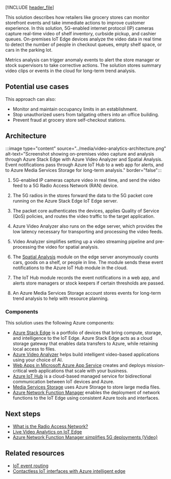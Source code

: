 [!INCLUDE [header_file](../../../includes/sol-idea-header.md)]

This solution describes how retailers like grocery stores can monitor storefront events and take immediate actions to improve customer experience. In this solution, 5G-enabled internet protocol (IP) cameras capture real-time video of shelf inventory, curbside pickup, and cashier queues. On-premises IoT Edge devices analyze the video data in real time to detect the number of people in checkout queues, empty shelf space, or cars in the parking lot.

Metrics analysis can trigger anomaly events to alert the store manager or stock supervisors to take corrective actions. The solution stores summary video clips or events in the cloud for long-term trend analysis.

## Potential use cases

This approach can also:

- Monitor and maintain occupancy limits in an establishment.
- Stop unauthorized users from tailgating others into an office building.
- Prevent fraud at grocery store self-checkout stations.

## Architecture

:::image type="content" source="../media/video-analytics-architecture.png" alt-text="Screenshot showing on-premises video capture and analysis through Azure Stack Edge with Azure Video Analyzer and Spatial Analysis. Event notifications pass through Azure IoT Hub to a web app for alerts, and to Azure Media Services Storage for long-term analysis." border="false":::

1. 5G-enabled IP cameras capture video in real time, and send the video feed to a 5G Radio Access Network (RAN) device.
   
1. The 5G radios in the stores forward the data to the 5G packet core running on the Azure Stack Edge IoT Edge server.
   
1. The packet core authenticates the devices, applies Quality of Service (QoS) policies, and routes the video traffic to the target application.
   
1. Azure Video Analyzer also runs on the edge server, which provides the low latency necessary for transporting and processing the video feeds.
   
1. Video Analyzer simplifies setting up a video streaming pipeline and pre-processing the video for spatial analysis.
   
1. The [Spatial Analysis](/azure/cognitive-services/computer-vision/intro-to-spatial-analysis-public-preview) module on the edge server anonymously counts cars, goods on a shelf, or people in line. The module sends these event notifications to the Azure IoT Hub module in the cloud.
   
1. The IoT Hub module records the event notifications in a web app, and alerts store managers or stock keepers if certain thresholds are passed.
   
1. An Azure Media Services Storage account stores events for long-term trend analysis to help with resource planning.

### Components

This solution uses the following Azure components:

- [Azure Stack Edge](https://azure.microsoft.com/products/azure-stack/edge/) is a portfolio of devices that bring compute, storage, and intelligence to the IoT Edge. Azure Stack Edge acts as a cloud storage gateway that enables data transfers to Azure, while retaining local access to files.
- [Azure Video Analyzer](https://azure.microsoft.com/products/video-analyzer/) helps build intelligent video-based applications using your choice of AI.
- [Web Apps in Microsoft Azure App Service](https://azure.microsoft.com/services/app-service/web/) creates and deploys mission-critical web applications that scale with your business.
- [Azure IoT Hub](https://azure.microsoft.com/en-us/services/iot-hub/) is a cloud-based managed service for bidirectional communication between IoT devices and Azure.
- [Media Services Storage](https://azure.microsoft.com/services/media-services/) uses Azure Storage to store large media files.
- [Azure Network Function Manager](https://azure.microsoft.com/products/azure-network-function-manager) enables the deployment of network functions to the IoT Edge using consistent Azure tools and interfaces.

## Next steps

- [What is the Radio Access Network?](https://www.sdxcentral.com/5g/ran/definitions/radio-access-network/)
- [Live Video Analytics on IoT Edge](/azure/media-services/live-video-analytics-edge/)
- [Azure Network Function Manager simplifies 5G deployments (Video)](https://azure.microsoft.com/resources/videos/azure-network-function-manager-simplifies-5g-deployments)

## Related resources

- [IoT event routing](/azure/architecture/example-scenario/iot/event-routing)
- [Contactless IoT interfaces with Azure intelligent edge](/azure/architecture/solution-ideas/articles/contactless-interfaces)
